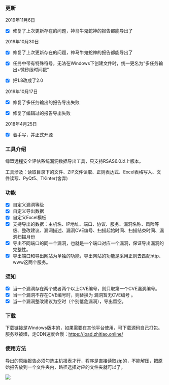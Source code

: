 ### 更新
2019年11月6日
   - [x] 修复了上次更新存在的问题，神马牛鬼蛇神的报告都能导出了

2019年10月30日

   - [x] 修复了上次更新存在的问题，神马牛鬼蛇神的报告都能导出了
   
   - [x] 任务中带有特殊符号，无法在Windows下创建文件时，统一更名为“多任务输出+微秒级时间戳”
   
   - [x] 把1.8改成了2.0

2019年10月17日

   - [x] 修复了多任务输出的报告导出失败
   
   - [x] 修复了编辑过的报告导出失败

2018年4月25日
   - [x] 着手写，并正式开源

### 工具介绍
绿盟远程安全评估系统漏洞数据导出工具，只支持RSAS6.0以上版本。

工具涉及：读取目录下的文件、ZIP文件读取、正则表达式、Excel表格写入、文件读写、PyQt5、TKinter(舍弃)

### 功能

- [x] 自定义漏洞等级
- [x] 自定义导出数据
- [x] 自定义Excel模板
- [x] 支持导出的数据：主机名、IP地址、端口、协议、服务、漏洞名称、风险等级、整改建议、漏洞描述、漏洞CVE编号、扫描起始时间、扫描结束时间、漏洞扫描月份
- [x] 导出不同端口的同一个漏洞，也就是一个端口对应一个漏洞，保证导出漏洞的完整性。
- [x] 导出端口和导出网站为单独的功能，导出网站的功能是采用正则去匹配http、www这两个服务。

### 须知
- [x] 当一个漏洞存在两个或者两个以上CVE编号，则只取第一个CVE漏洞编号。
- [x] 当一个漏洞不存在CVE编号时，则替换为 漏洞暂无CVE编号 。
- [x] 当一个漏洞整改建议为空时（个别低危漏洞），导出留空。

### 下载
下载链接是Windows版本的，如果需要在其他平台使用，可下载源码自己打包。
服务器被墙，走CDN速度会慢：https://load.zhitiao.online/

### 使用方法

导出的原始报告必须勾选主机报表才行，程序是直接读取zip的，不能解压，把原始报告放到一个文件夹内，路径选择对应的文件夹就可以了。

![](https://autoing.github.io/do/images/tool/rsas_1.8.gif)

